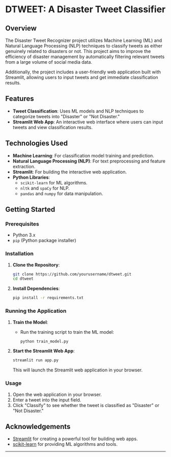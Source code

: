 
# DTWEET: A Disaster Tweet Classifier 

## Overview

The Disaster Tweet Recognizer project utilizes Machine Learning (ML) and Natural Language Processing (NLP) techniques to classify tweets as either genuinely related to disasters or not. This project aims to improve the efficiency of disaster management by automatically filtering relevant tweets from a large volume of social media data.

Additionally, the project includes a user-friendly web application built with Streamlit, allowing users to input tweets and get immediate classification results.

## Features

- **Tweet Classification**: Uses ML models and NLP techniques to categorize tweets into "Disaster" or "Not Disaster."
- **Streamlit Web App**: An interactive web interface where users can input tweets and view classification results.

## Technologies Used

- **Machine Learning**: For classification model training and prediction.
- **Natural Language Processing (NLP)**: For text preprocessing and feature extraction.
- **Streamlit**: For building the interactive web application.
- **Python Libraries**: 
  - `scikit-learn` for ML algorithms.
  - `nltk` and `spaCy` for NLP.
  - `pandas` and `numpy` for data manipulation.

## Getting Started

### Prerequisites

- Python 3.x
- `pip` (Python package installer)

### Installation

1. **Clone the Repository**:
   ```bash
   git clone https://github.com/yourusername/dtweet.git
   cd dtweet
   ```

2. **Install Dependencies**:
   ```bash
   pip install -r requirements.txt
   ```

### Running the Application

1. **Train the Model**:
   - Run the training script to train the ML model:
     ```bash
     python train_model.py
     ```

2. **Start the Streamlit Web App**:
   ```bash
   streamlit run app.py
   ```

   This will launch the Streamlit web application in your browser.

### Usage

1. Open the web application in your browser.
2. Enter a tweet into the input field.
3. Click "Classify" to see whether the tweet is classified as "Disaster" or "Not Disaster."


## Acknowledgements

- [Streamlit](https://streamlit.io/) for creating a powerful tool for building web apps.
- [scikit-learn](https://scikit-learn.org/) for providing ML algorithms and tools.

---

